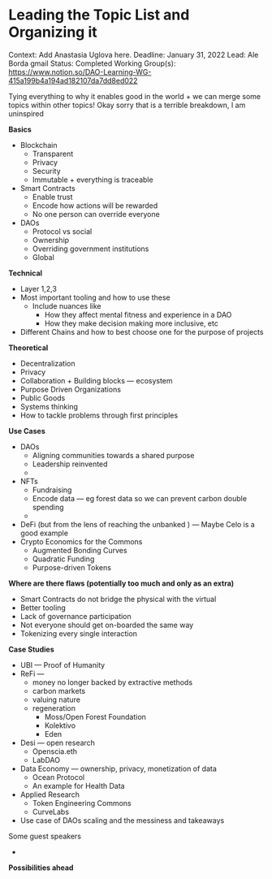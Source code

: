 # Leading the Topic List and Organizing it

Context: Add Anastasia Uglova here.
Deadline: January 31, 2022
Lead: Ale Borda gmail
Status: Completed
Working Group(s): https://www.notion.so/DAO-Learning-WG-415a199b4a194ad182107da7dd8ed022

Tying everything to why it enables good in the world + we can merge some topics within other topics!
Okay sorry that is a terrible breakdown, I am uninspired

**Basics**

- Blockchain
    - Transparent
    - Privacy
    - Security
    - Immutable + everything is traceable
- Smart Contracts
    - Enable trust
    - Encode how actions will be rewarded
    - No one person can override everyone
- DAOs
    - Protocol vs social
    - Ownership
    - Overriding government institutions
    - Global

**Technical** 

- Layer 1,2,3
- Most important tooling and how to use these
    - Include nuances like
        - How they affect mental fitness and experience in a DAO
        - How they make decision making more inclusive, etc
- Different Chains and how to best choose one for the purpose of projects

**Theoretical** 

- Decentralization
- Privacy
- Collaboration + Building blocks — ecosystem
- Purpose Driven Organizations
- Public Goods
- Systems thinking
- How to tackle problems through first principles

**Use Cases** 

- DAOs
    - Aligning communities towards a shared purpose
    - Leadership reinvented
    - 
- NFTs
    - Fundraising
    - Encode data — eg forest data so we can prevent carbon double spending
    - 
- DeFi (but from the lens of reaching the unbanked ) — Maybe Celo is a good example
- Crypto Economics for the Commons
    - Augmented Bonding Curves
    - Quadratic Funding
    - Purpose-driven Tokens

**Where are there flaws (potentially too much and only as an extra)**

- Smart Contracts do not bridge the physical with the virtual
- Better tooling
- Lack of governance participation
- Not everyone should get on-boarded the same way
- Tokenizing every single interaction

**Case Studies** 

- UBI — Proof of Humanity
- ReFi  —
    - money no longer backed by extractive methods
    - carbon markets
    - valuing nature
    - regeneration
        - Moss/Open Forest Foundation
        - Kolektivo
        - Eden
- Desi — open research
    - Openscia.eth
    - LabDAO
- Data Economy — ownership, privacy, monetization of data
    - Ocean Protocol
    - An example for Health Data
- Applied Research
    - Token Engineering Commons
    - CurveLabs
- Use case of DAOs scaling and the messiness and takeaways

Some guest speakers 

- 

**Possibilities ahead**